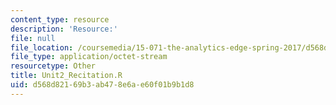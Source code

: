 ```yaml
---
content_type: resource
description: 'Resource:'
file: null
file_location: /coursemedia/15-071-the-analytics-edge-spring-2017/d568d82169b3ab478e6ae60f01b9b1d8_Unit2_Recitation.R
file_type: application/octet-stream
resourcetype: Other
title: Unit2_Recitation.R
uid: d568d821-69b3-ab47-8e6a-e60f01b9b1d8
---
```

